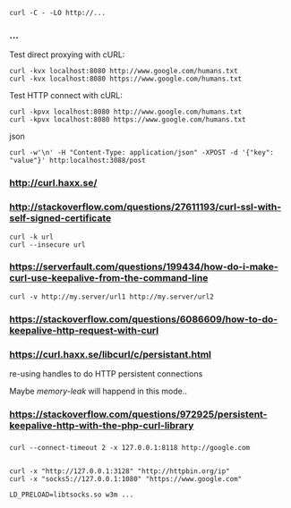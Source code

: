 
    curl -C - -LO http://...

### ...

Test direct proxying with cURL:

    curl -kvx localhost:8080 http://www.google.com/humans.txt
    curl -kvx localhost:8080 https://www.google.com/humans.txt

Test HTTP connect with cURL:

    curl -kpvx localhost:8080 http://www.google.com/humans.txt
    curl -kpvx localhost:8080 https://www.google.com/humans.txt

json

    curl -w'\n' -H "Content-Type: application/json" -XPOST -d '{"key": "value"}' http:localhost:3088/post

### http://curl.haxx.se/

### http://stackoverflow.com/questions/27611193/curl-ssl-with-self-signed-certificate

    curl -k url
    curl --insecure url

### https://serverfault.com/questions/199434/how-do-i-make-curl-use-keepalive-from-the-command-line

    curl -v http://my.server/url1 http://my.server/url2

### https://stackoverflow.com/questions/6086609/how-to-do-keepalive-http-request-with-curl
### https://curl.haxx.se/libcurl/c/persistant.html

re-using handles to do HTTP persistent connections

Maybe *memory-leak* will happend in this mode..

### https://stackoverflow.com/questions/972925/persistent-keepalive-http-with-the-php-curl-library

###

    curl --connect-timeout 2 -x 127.0.0.1:8118 http://google.com


    curl -x "http://127.0.0.1:3128" "http://httpbin.org/ip" 
    curl -x "socks5://127.0.0.1:1080" "https://www.google.com"

    LD_PRELOAD=libtsocks.so w3m ...

